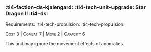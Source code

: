 ### :ti4-faction-ds-kjalengard: :ti4-tech-unit-upgrade: **Star Dragon II** :ti4-ds:

Requirements: :ti4-tech-propulsion: :ti4-tech-propulsion:

<span style="font-variant:small-caps;">Cost</span> 3 __|__ <span style="font-variant:small-caps;">Combat</span> 7 __|__ <span style="font-variant:small-caps;">Move</span> 2 __|__ <span style="font-variant:small-caps;">Capacity</span> 6

This unit may ignore the movement effects of anomalies.
